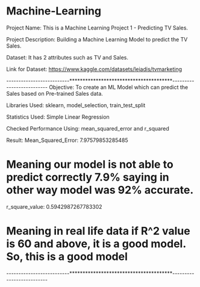 # Machine-Learning
Project Name: This is a Machine Learning Project 1 - Predicting TV Sales.

Project Description: Building a Machine Learning Model to predict the TV Sales.

Dataset: It has 2 attributes such as TV and Sales.

Link for Dataset: https://www.kaggle.com/datasets/leiadis/tvmarketing


--------------------------***************************************--------------------------
Objective: To create an ML Model which can predict the Sales based on Pre-trained Sales data.

Libraries Used: sklearn, model_selection, train_test_split

Statistics Used: Simple Linear Regression

Checked Performance Using: mean_squared_error and r_squared

Result: 
Mean_Squared_Error:  7.97579853285485 
# Meaning our model is not able to predict correctly 7.9% saying in other way model was 92% accurate.

r_square_value:  0.5942987267783302   
# Meaning in real life data if R^2 value is 60 and above, it is a good model. So, this is a good model
--------------------------***************************************--------------------------
